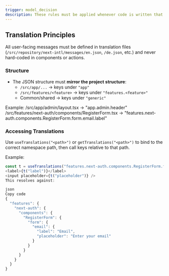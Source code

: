 ```yaml
---
trigger: model_decision
description: These rules must be applied whenever code is written that includes user-facing messages, especially when creating page.tsx or ./components/*
---
```


## Translation Principles

All user-facing messages must be defined in translation files (`/src/repository/next-intl/messages/en.json`, `/de.json`, etc.) and never hard-coded in components or actions.

### Structure

- The JSON structure must **mirror the project structure**:
   - `/src/app/...` → keys under `"app"`
   - `/src/features/<feature>` → keys under `"features.<feature>"`
   - Common/shared → keys under `"generic"`

Example: /src/app/admin/layout.tsx → "app.admin.header" /src/features/next-auth/components/RegisterForm.tsx → "features.next-auth.components.RegisterForm.form.email.label"

### Accessing Translations

Use `useTranslations("<path>")` or `getTranslations("<path>")` to bind to the correct namespace path, then call keys relative to that path.

Example:

```ts
const t = useTranslations("features.next-auth.components.RegisterForm.form.email")
<label>{t("label")}</label>
<input placeholder={t("placeholder")} />
This resolves against:

json
Copy code
{
  "features": {
    "next-auth": {
      "components": {
        "RegisterForm": {
          "form": {
            "email": {
              "label": "Email",
              "placeholder": "Enter your email"
            }
          }
        }
      }
    }
  }
}
```
